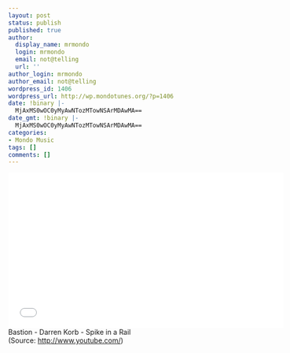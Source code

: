 ```yaml
---
layout: post
status: publish
published: true
author:
  display_name: mrmondo
  login: mrmondo
  email: not@telling
  url: ''
author_login: mrmondo
author_email: not@telling
wordpress_id: 1406
wordpress_url: http://wp.mondotunes.org/?p=1406
date: !binary |-
  MjAxMS0wOC0yMyAwNTozMTowNSArMDAwMA==
date_gmt: !binary |-
  MjAxMS0wOC0yMyAwNTozMTowNSArMDAwMA==
categories:
- Mondo Music
tags: []
comments: []
---
```

<iframe width="560" height="315" src="//www.youtube.com/embed/IqDhzoTETQs" frameborder="0"> </iframe>
Bastion - Darren Korb - Spike in a Rail
<div class="attribution">(<span>Source:</span> <a href="http://www.youtube.com/">http://www.youtube.com/</a>)</div>
